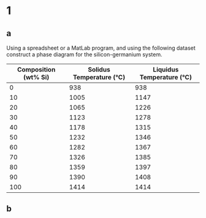 # 1

## a

Using a spreadsheet or a MatLab program, and using the following dataset construct a phase diagram for the silicon-germanium system.

| Composition (wt% Si) | Solidus Temperature (°C) | Liquidus Temperature (°C) |
| -------------------- | ------------------------ | ------------------------- |
| 0                    | 938                      | 938                       |
| 10                   | 1005                     | 1147                      |
| 20                   | 1065                     | 1226                      |
| 30                   | 1123                     | 1278                      |
| 40                   | 1178                     | 1315                      |
| 50                   | 1232                     | 1346                      |
| 60                   | 1282                     | 1367                      |
| 70                   | 1326                     | 1385                      |
| 80                   | 1359                     | 1397                      |
| 90                   | 1390                     | 1408                      |
| 100                  | 1414                     | 1414                      |

## b

